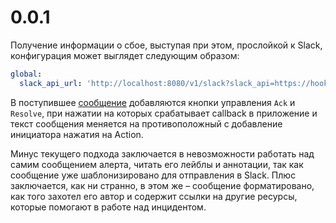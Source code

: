 # 0.0.1

Получение информации о сбое, выступая при этом, прослойкой к Slack, конфигурация может выглядет следующим образом:

```yaml
global:
  slack_api_url: 'http://localhost:8080/v1/slack?slack_api=https://hooks.slack.com/services/AAA/BBB/CCC'
```

В поступившее [сообщение](https://api.slack.com/methods/chat.postMessage) добавляются кнопки управления `Ack` и `Resolve`, при нажатии на которых срабатывает callback в приложение и текст сообщения меняется на противоположный с добавление инициатора нажатия на Action.

Минус текущего подхода заключается в невозможности работать над самим сообщением алерта, читать его лейблы и аннотации, так как сообщение уже шаблонизировано для отправления в Slack. Плюс заключается, как ни странно, в этом же – сообщение форматировано, как того захотел его автор и содержит ссылки на другие ресурсы, которые помогают в работе над инцидентом.
